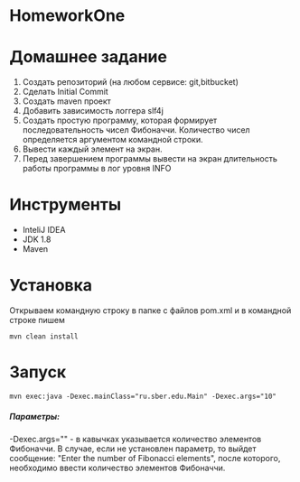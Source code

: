 # HomeworkOne
# Домашнее задание
1. Создать репозиторий (на любом сервисе: git,bitbucket)
2. Сделать Initial Commit
3. Создать maven проект
4. Добавить зависимость логгера slf4j
5. Создать простую программу, которая формирует последовательность чисел Фибоначчи. Количество чисел определяется аргументом командной строки.
6. Вывести каждый элемент на экран.
7. Перед завершением программы вывести на экран длительность работы программы в лог уровня INFO

# Инструменты
+ InteliJ IDEA
+ JDK 1.8
+ Maven

# Установка
Открываем командную строку в папке с файлов pom.xml и в командной строке пишем
```
mvn clean install
```
# Запуск
```
mvn exec:java -Dexec.mainClass="ru.sber.edu.Main" -Dexec.args="10"
```
##### Параметры:
-Dexec.args="" - в кавычках указывается количество элементов Фибоначчи. В случае, если не установлен параметр, то выйдет сообщение: "Enter the number of Fibonacci elements", после которого, необходимо ввести количество элементов Фибоначчи.
